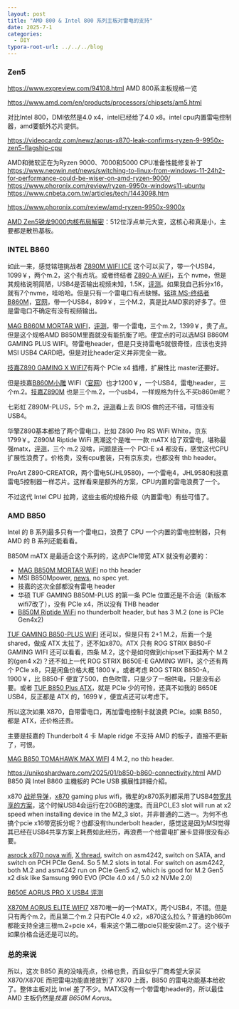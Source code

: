 ```yaml
---
layout: post
title: "AMD 800 & Intel 800 系列主板对雷电的支持"
date: 2025-7-1
categories:
  - DIY
typora-root-url: ../../../blog
---
```


### Zen5

<https://www.expreview.com/94108.html> AMD 800系主板规格一览

<https://www.amd.com/en/products/processors/chipsets/am5.html>

对比Intel 800，DMI依然是4.0 x4，intel已经给了4.0 x8。intel cpu内置雷电控制器，amd要额外芯片提供。

<https://videocardz.com/newz/aorus-x870-leak-confirms-ryzen-9-9950x-zen5-flagship-cpu>

AMD和微软正在为Ryzen 9000、7000和5000 CPU准备性能修复补丁 <https://www.neowin.net/news/switching-to-linux-from-windows-11-24h2-for-performance-could-be-wiser-on-amd-ryzen-9000/>  
<https://www.phoronix.com/review/ryzen-9950x-windows11-ubuntu> <https://www.cnbeta.com.tw/articles/tech/1443098.htm>

<https://www.phoronix.com/review/amd-ryzen-9950x-9900x>

[AMD Zen5锐龙9000内核布局解密](https://news.mydrivers.com/1/1006/1006786.htm)：512位浮点单元大变，这核心和真是小，主要都是散热基板。

### INTEL B860
如此一来，感觉铭瑄挑战者 [Z890M WIFI ICE](https://www.maxsun.com.cn/2024/1010/6285.html) 这个可以买了，带一个USB4，1099￥，两个m.2，这个有点坑。或者终结者 [Z890-A WiFi](https://www.maxsun.com.cn/2024/1010/6294.html)，五个 nvme，但是其规格说明简陋，USB4是否输出视频未知，1.5K，[评测](https://news.qq.com/rain/a/20241104A06O4600)。如果我自己拆分x16，就有7个nvme，哇哈哈。但是只有一个雷电口有点缺憾。[铭瑄 MS-终结者 B860M](https://item.jd.com/100138497939.html)，[官网](https://www.maxsun.com.cn/2025/0106/6373.html)，带一个USB4，899￥，三个M.2，真是比AMD家的好多了。但是雷电口不确定有没有视频输出。

[MAG B860M MORTAR WIFI](https://www.msi.com/Motherboard/MAG-B860M-MORTAR-WIFI)，[评测](https://www.expreview.com/97667.html)，带一个雷电，三个m.2，1399￥，贵了点。但是这个规格AMD B850M里面就没有能抗衡了吧。便宜点的可以选MSI B860M GAMING PLUS WIFI。带雷电header，但是只支持雷电5就很奇怪，应该也支持MSI USB4 CARD吧，但是对比header定义并非完全一致。

[技嘉Z890 GAMING X WIFI7](https://www.gigabyte.com/Motherboard/Z890-GAMING-X-WIFI7#kf)有两个 PCIe x4 插槽，扩展性比 master还要好。

但是技嘉[B860M小雕](https://item.jd.com/100168449320.html#crumb-wrap) WIFI（[官网](https://www.gigabyte.com/hk/Motherboard/B860M-AORUS-ELITE/sp#sp)）也才1200￥，一个USB4，雷电header，三个m.2。[技嘉Z890M](https://www.gigabyte.com/hk/Motherboard/Z890M-AORUS-ELITE-WIFI7) 也是三个m.2，一个usb4，一样规格为什么不买b860m呢？

七彩虹 Z890M-PLUS，5个 m.2，[评测](https://www.chiphell.com/article-32877-1.html)看上去 BIOS 做的还不错，可惜没有USB4。

华擎Z890基本都给了两个雷电口，比如 Z890 Pro RS WiFi White，京东 1799￥。Z890M Riptide WiFi 黑潮这个是唯一一款 mATX 给了双雷电，堪称最强matx，[评测](https://news.xfastest.com/review/review-03/146974/asrock-phantom-gaming-z890m-riptide-wifi/)，三个 m.2 没啥，问题是连一个 PCI-E x4 都没有，感觉这代CPU扩展性浪费了。价格贵，没有cpu套装，只有京东卖，也都没有 thb header。

ProArt Z890-CREATOR，两个雷电5(JHL9580)，一个雷电4，JHL9580和技嘉雷电5控制器一样芯片。这样看来是额外的方案，CPU内置的雷电浪费了一个。

不过这代 Intel CPU 拉跨，这些主板的规格升级（内置雷电）有些可惜了。

### AMD B850

Intel 的 B 系列最多只有一个雷电口，浪费了 CPU 一个内置的雷电控制器，只有 AMD 的 B 系列还能看看。

B850M mATX 是最适合这个系列的，这点PCIe带宽 ATX 就没有必要的：

- [MAG B850M MORTAR WIFI](https://www.msi.com/Motherboard/MAG-B850M-MORTAR-WIFI/Overview) no thb header
- MSI B850Mpower, [news](https://videocardz.com/newz/msi-to-launch-b850mpower-overclocking-motherboard-for-ryzen-am5-cpus-in-third-quarter), no spec yet.
- 技嘉的这次全部都没有雷电 header
- 华硕 TUF GAMING B850M-PLUS 的第一条 PCIe 位置还是不合适（新版本wifi7改了），没有 PCIe x4，所以没有 THB header
- [B850M Riptide WiFi](https://pg.asrock.com/mb/AMD/B850M%20Riptide%20WiFi/index.asp) no thunderbolt header, but has 3 M.2 (one is PCIe Gen4x2)

[TUF GAMING B850-PLUS WIFI](https://www.asus.com/microsite/motherboard/amd-am5-ryzen-9000-x3d-x870e-x870-b850-b840/) 还可以，但是只有 2+1 M.2，后面一个是 shared，做成 ATX 太拉了，还不如x870。ATX 只有 ROG STRIX B850-F GAMING WIFI 还可以看看，四条 M.2，这个是如何做到chipset下面挂两个 M.2 的(gen4 x2)？还不如上一代 ROG STRIX B650E-E GAMING WIFI，这个还有两个 PCIe x8，只是闲鱼价格大概 1800￥。或者考虑 ROG STRIX B850-A，1900￥，比 B850-F 便宜了500，白色吹雪，只是少了一相供电，只是没有必要。或者 [TUF B850 Plus ATX](https://www.asus.com/hk/motherboards-components/motherboards/tuf-gaming/tuf-gaming-b850-plus-wifi/)，就是 PCIe 少的可怜，还真不如我的 B650E USB4，反正都是 ATX 的，1699￥，便宜点还可以考虑下。

所以这次如果 X870，自带雷电口，再加雷电控制卡就浪费 PCIe。如果 B850，都是 ATX，还价格还贵。

主要是技嘉的 Thunderbolt 4 卡 Maple ridge 不支持 AMD 的板子，直接不更新了，可恨。

[MAG B850 TOMAHAWK MAX WIFI](https://www.msi.com/Motherboard/MAG-B850-TOMAHAWK-MAX-WIFI) 4 M.2, no thb header.

https://unikoshardware.com/2025/01/b850-b860-connectivity.html AMD B850 與 Intel B860 主機板的 PCIe USB 擴展性詳細介紹。

x870 [战斧导弹](https://www.chiphell.com/forum.php?mod=redirect&goto=findpost&ptid=2648069&pid=56054762)，[x870](https://x.com/unikoshardware/status/1880481151753814304) gaming plus wifi，微星的x870系列都采用了USB4[带宽共享的方案](https://www.msi.com/blog/pcie-lane-bifurcation-and-bandwidth-sharing-on-msi-x870e-x870-motherboards)，这个时候USB4会运行在20GB的速度。而且PCI_E3 slot will run at x2 speed when installing device in the M2_3 slot，并非普通的二选一。为何不也搞个pcie x16带宽拆分呢？也都没有thunderbolt header，感觉这是因为MSI觉得其已经在USB4共享方案上耗费如此经历，再浪费一个给雷电扩展卡显得很没有必要。

[asrock x870 nova wifi](https://pg.asrock.com/mb/AMD/X870%20Nova%20WiFi/index.asp), [X thread](https://x.com/unikoshardware/status/1946884414245634307), switch on asm4242, switch on SATA, and switch on PCH PCIe Gen4. So 5 M.2 slots in total. For switch on asm4242, both M.2 and asm4242 run on PCIe Gen5 x2, which is good for M.2 Gen5 x2 disk like Samsung 990 EVO (PCIe 4.0 x4 / 5.0 x2 NVMe 2.0) 

[B650E AORUS PRO X USB4 评测](../2025/2025-6-1-b650e-usb4-review.md)

[X870M AORUS ELITE WIFI7](https://www.gigabyte.com/Motherboard/X870M-AORUS-ELITE-WIFI7/sp#sp) X870唯一的一个MATX，两个USB4，不错。但是只有两个m.2，而且第二个m.2 只有PCIe 4.0 x2，x870这么拉么？普通的b860m都能支持全速三根m.2+pcie x4，看来这个第二根pcie只能安装m.2了。这个板子如果价格合适还是可以的。

### 总的来说
所以，这次 B850 真的没啥亮点，价格也贵，而且似乎厂商希望大家买 X870/X870E 而把雷电功能直接放到了 X870 上面，B850 的雷电功能基本给砍了。整体主板对比 Intel 差了不少。MATX没有一个带雷电header的，所以最佳 AMD 主板仍然是*技嘉 B650M Aorus*。
